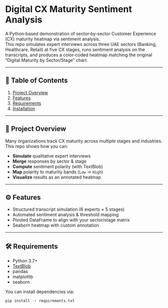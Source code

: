 # Digital CX Maturity Sentiment Analysis

A Python‐based demonstration of  sector‐by‐sector Customer Experience (CX) maturity heatmap via sentiment analysis.  
This repo simulates expert interviews across three UAE sectors (Banking, Healthcare, Retail) at five CX stages, runs sentiment analysis on the transcripts, and produces a color‐coded heatmap matching the original “Digital Maturity by Sector/Stage” chart.

---

## 📝 Table of Contents

1. [Project Overview](#project-overview)  
2. [Features](#features)  
3. [Requirements](#requirements)  
4. [Installation](#installation)  


---

## 🎯 Project Overview

Many organizations track CX maturity across multiple stages and industries. This repo shows how you can:

- **Simulate** qualitative expert interviews  
- **Merge** responses by sector & stage  
- **Compute** sentiment polarity (with TextBlob)  
- **Map** polarity to maturity bands (`Low` → `High`)  
- **Visualize** results as an annotated heatmap  

---

## ⚙️ Features

- Structured transcript simulation (6 experts × 5 stages)  
- Automated sentiment analysis & threshold mapping  
- Pivoted DataFrame to align with your sector/stage matrix  
- Seaborn heatmap with custom annotation  

---

## 🛠️ Requirements

- Python 3.7+  
- [TextBlob](https://textblob.readthedocs.io/en/dev/)  
- pandas  
- matplotlib  
- seaborn  

You can install dependencies via:

```bash
pip install -r requirements.txt
